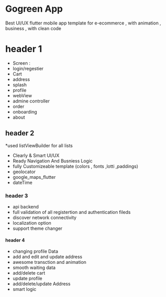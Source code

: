 # Gogreen App
Best UI/UX flutter mobile app template for e-ecommerce , with animation , business , with clean code
# header 1
* Screen : <br>
* login/regestier <br>
* Cart <br>
* address
* splash
* profile
* webView
* admine controller
* order
* onboarding
* about
## header 2
 
*used listViewBuilder for all lists <br>
* Clearly & Smart UI/UX<br>
* Ready Navigation And Busniess Logic <br>
* fully Customizeable template (colors , fonts ,lotti ,paddings)
* geolocator
* google_maps_flutter
* dateTime


### header 3 
* api backend
* full validation of all registertion and authentication fileds
*  discover network connectivity
*  localization option
*  support theme changer

#### header 4
* changing profile Data
* add and edit and update address 
* awesome transction and animation
* smooth waiting data
* add/delete cart 
* update profile
* add/delete/update Address
* smart logic

